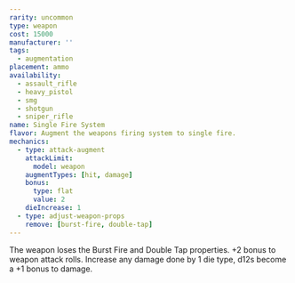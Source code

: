 ```yaml
---
rarity: uncommon
type: weapon
cost: 15000
manufacturer: ''
tags:
  - augmentation
placement: ammo
availability:
  - assault_rifle
  - heavy_pistol
  - smg
  - shotgun
  - sniper_rifle
name: Single Fire System
flavor: Augment the weapons firing system to single fire.
mechanics:
  - type: attack-augment
    attackLimit:
      model: weapon
    augmentTypes: [hit, damage]
    bonus:
      type: flat
      value: 2
    dieIncrease: 1
  - type: adjust-weapon-props
    remove: [burst-fire, double-tap]
---
```

The weapon loses the Burst Fire and Double Tap properties. +2 bonus to weapon attack rolls. Increase any damage done by 1 die type, d12s become a +1 bonus to damage.

